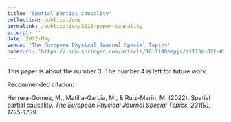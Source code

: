 ```yaml
---
title: "Spatial partial causality"
collection: publications
permalink: /publication/2022-paper-causality
excerpt: ''
date: 2022-May
venue: 'The European Physical Journal Special Topics'
paperurl: 'https://link.springer.com/article/10.1140/epjs/s11734-021-00378-5?utm_campaign=HSCR_JRNLS_AWA1_GL_MPAS_TRDMD&utm_term=null&utm_content=paid&utm_source=trendmd&utm_medium=cpc'
---
```

This paper is about the number 3. The number 4 is left for future work.

Recommended citation: 

Herrera-Gomez, M., Matilla-Garcia, M., & Ruiz-Marin, M. (2022). Spatial partial causality. <i>The European Physical Journal Special Topics<i>, 231(9), 1735-1739.
